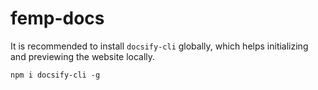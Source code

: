 # femp-docs

<p>It is recommended to install <code>docsify-cli</code> globally, which helps initializing and previewing the website locally.</p>


<pre><code class="lang-bash"><span class="token function">npm</span> i docsify-cli -g</code></pre>

